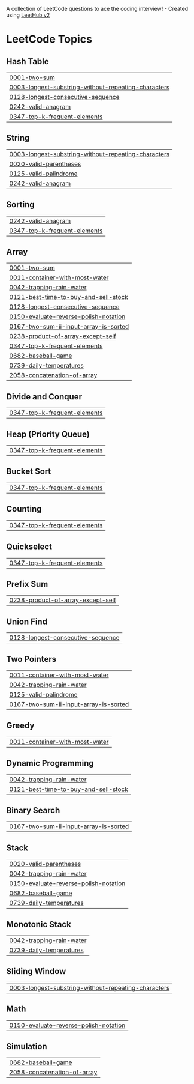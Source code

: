 A collection of LeetCode questions to ace the coding interview! - Created using [LeetHub v2](https://github.com/arunbhardwaj/LeetHub-2.0)
<!---LeetCode Topics Start-->
# LeetCode Topics
## Hash Table
|  |
| ------- |
| [0001-two-sum](https://github.com/Push1413/leetcode-kt/tree/master/0001-two-sum) |
| [0003-longest-substring-without-repeating-characters](https://github.com/Push1413/leetcode-kt/tree/master/0003-longest-substring-without-repeating-characters) |
| [0128-longest-consecutive-sequence](https://github.com/Push1413/leetcode-kt/tree/master/0128-longest-consecutive-sequence) |
| [0242-valid-anagram](https://github.com/Push1413/leetcode-kt/tree/master/0242-valid-anagram) |
| [0347-top-k-frequent-elements](https://github.com/Push1413/leetcode-kt/tree/master/0347-top-k-frequent-elements) |
## String
|  |
| ------- |
| [0003-longest-substring-without-repeating-characters](https://github.com/Push1413/leetcode-kt/tree/master/0003-longest-substring-without-repeating-characters) |
| [0020-valid-parentheses](https://github.com/Push1413/leetcode-kt/tree/master/0020-valid-parentheses) |
| [0125-valid-palindrome](https://github.com/Push1413/leetcode-kt/tree/master/0125-valid-palindrome) |
| [0242-valid-anagram](https://github.com/Push1413/leetcode-kt/tree/master/0242-valid-anagram) |
## Sorting
|  |
| ------- |
| [0242-valid-anagram](https://github.com/Push1413/leetcode-kt/tree/master/0242-valid-anagram) |
| [0347-top-k-frequent-elements](https://github.com/Push1413/leetcode-kt/tree/master/0347-top-k-frequent-elements) |
## Array
|  |
| ------- |
| [0001-two-sum](https://github.com/Push1413/leetcode-kt/tree/master/0001-two-sum) |
| [0011-container-with-most-water](https://github.com/Push1413/leetcode-kt/tree/master/0011-container-with-most-water) |
| [0042-trapping-rain-water](https://github.com/Push1413/leetcode-kt/tree/master/0042-trapping-rain-water) |
| [0121-best-time-to-buy-and-sell-stock](https://github.com/Push1413/leetcode-kt/tree/master/0121-best-time-to-buy-and-sell-stock) |
| [0128-longest-consecutive-sequence](https://github.com/Push1413/leetcode-kt/tree/master/0128-longest-consecutive-sequence) |
| [0150-evaluate-reverse-polish-notation](https://github.com/Push1413/leetcode-kt/tree/master/0150-evaluate-reverse-polish-notation) |
| [0167-two-sum-ii-input-array-is-sorted](https://github.com/Push1413/leetcode-kt/tree/master/0167-two-sum-ii-input-array-is-sorted) |
| [0238-product-of-array-except-self](https://github.com/Push1413/leetcode-kt/tree/master/0238-product-of-array-except-self) |
| [0347-top-k-frequent-elements](https://github.com/Push1413/leetcode-kt/tree/master/0347-top-k-frequent-elements) |
| [0682-baseball-game](https://github.com/Push1413/leetcode-kt/tree/master/0682-baseball-game) |
| [0739-daily-temperatures](https://github.com/Push1413/leetcode-kt/tree/master/0739-daily-temperatures) |
| [2058-concatenation-of-array](https://github.com/Push1413/leetcode-kt/tree/master/2058-concatenation-of-array) |
## Divide and Conquer
|  |
| ------- |
| [0347-top-k-frequent-elements](https://github.com/Push1413/leetcode-kt/tree/master/0347-top-k-frequent-elements) |
## Heap (Priority Queue)
|  |
| ------- |
| [0347-top-k-frequent-elements](https://github.com/Push1413/leetcode-kt/tree/master/0347-top-k-frequent-elements) |
## Bucket Sort
|  |
| ------- |
| [0347-top-k-frequent-elements](https://github.com/Push1413/leetcode-kt/tree/master/0347-top-k-frequent-elements) |
## Counting
|  |
| ------- |
| [0347-top-k-frequent-elements](https://github.com/Push1413/leetcode-kt/tree/master/0347-top-k-frequent-elements) |
## Quickselect
|  |
| ------- |
| [0347-top-k-frequent-elements](https://github.com/Push1413/leetcode-kt/tree/master/0347-top-k-frequent-elements) |
## Prefix Sum
|  |
| ------- |
| [0238-product-of-array-except-self](https://github.com/Push1413/leetcode-kt/tree/master/0238-product-of-array-except-self) |
## Union Find
|  |
| ------- |
| [0128-longest-consecutive-sequence](https://github.com/Push1413/leetcode-kt/tree/master/0128-longest-consecutive-sequence) |
## Two Pointers
|  |
| ------- |
| [0011-container-with-most-water](https://github.com/Push1413/leetcode-kt/tree/master/0011-container-with-most-water) |
| [0042-trapping-rain-water](https://github.com/Push1413/leetcode-kt/tree/master/0042-trapping-rain-water) |
| [0125-valid-palindrome](https://github.com/Push1413/leetcode-kt/tree/master/0125-valid-palindrome) |
| [0167-two-sum-ii-input-array-is-sorted](https://github.com/Push1413/leetcode-kt/tree/master/0167-two-sum-ii-input-array-is-sorted) |
## Greedy
|  |
| ------- |
| [0011-container-with-most-water](https://github.com/Push1413/leetcode-kt/tree/master/0011-container-with-most-water) |
## Dynamic Programming
|  |
| ------- |
| [0042-trapping-rain-water](https://github.com/Push1413/leetcode-kt/tree/master/0042-trapping-rain-water) |
| [0121-best-time-to-buy-and-sell-stock](https://github.com/Push1413/leetcode-kt/tree/master/0121-best-time-to-buy-and-sell-stock) |
## Binary Search
|  |
| ------- |
| [0167-two-sum-ii-input-array-is-sorted](https://github.com/Push1413/leetcode-kt/tree/master/0167-two-sum-ii-input-array-is-sorted) |
## Stack
|  |
| ------- |
| [0020-valid-parentheses](https://github.com/Push1413/leetcode-kt/tree/master/0020-valid-parentheses) |
| [0042-trapping-rain-water](https://github.com/Push1413/leetcode-kt/tree/master/0042-trapping-rain-water) |
| [0150-evaluate-reverse-polish-notation](https://github.com/Push1413/leetcode-kt/tree/master/0150-evaluate-reverse-polish-notation) |
| [0682-baseball-game](https://github.com/Push1413/leetcode-kt/tree/master/0682-baseball-game) |
| [0739-daily-temperatures](https://github.com/Push1413/leetcode-kt/tree/master/0739-daily-temperatures) |
## Monotonic Stack
|  |
| ------- |
| [0042-trapping-rain-water](https://github.com/Push1413/leetcode-kt/tree/master/0042-trapping-rain-water) |
| [0739-daily-temperatures](https://github.com/Push1413/leetcode-kt/tree/master/0739-daily-temperatures) |
## Sliding Window
|  |
| ------- |
| [0003-longest-substring-without-repeating-characters](https://github.com/Push1413/leetcode-kt/tree/master/0003-longest-substring-without-repeating-characters) |
## Math
|  |
| ------- |
| [0150-evaluate-reverse-polish-notation](https://github.com/Push1413/leetcode-kt/tree/master/0150-evaluate-reverse-polish-notation) |
## Simulation
|  |
| ------- |
| [0682-baseball-game](https://github.com/Push1413/leetcode-kt/tree/master/0682-baseball-game) |
| [2058-concatenation-of-array](https://github.com/Push1413/leetcode-kt/tree/master/2058-concatenation-of-array) |
<!---LeetCode Topics End-->